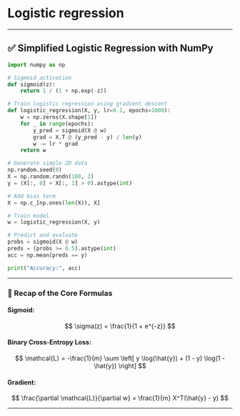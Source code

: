 # Logistic regression

---

## ✅ Simplified Logistic Regression with NumPy

```python
import numpy as np

# Sigmoid activation
def sigmoid(z):
    return 1 / (1 + np.exp(-z))

# Train logistic regression using gradient descent
def logistic_regression(X, y, lr=0.1, epochs=1000):
    w = np.zeros(X.shape[1])
    for _ in range(epochs):
        y_pred = sigmoid(X @ w)
        grad = X.T @ (y_pred - y) / len(y)
        w -= lr * grad
    return w

# Generate simple 2D data
np.random.seed(0)
X = np.random.randn(100, 2)
y = (X[:, 0] + X[:, 1] > 0).astype(int)

# Add bias term
X = np.c_[np.ones(len(X)), X]

# Train model
w = logistic_regression(X, y)

# Predict and evaluate
probs = sigmoid(X @ w)
preds = (probs >= 0.5).astype(int)
acc = np.mean(preds == y)

print("Accuracy:", acc)
```

---

### 🧠 Recap of the Core Formulas

#### Sigmoid:

$$
\sigma(z) = \frac{1}{1 + e^{-z}}
$$

#### Binary Cross-Entropy Loss:

$$
\mathcal{L} = -\frac{1}{m} \sum \left[ y \log(\hat{y}) + (1 - y) \log(1 - \hat{y}) \right]
$$

#### Gradient:

$$
\frac{\partial \mathcal{L}}{\partial w} = \frac{1}{m} X^T(\hat{y} - y)
$$

---